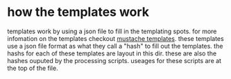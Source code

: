 # how the templates work

templates work by using a json file to fill in the templating spots. for more infomation on the templates checkout [mustache templates](https://mustache.github.io/). these templates use a json file format as what they call a "hash" to fill out the templates. the hashs for each of these templates are layout in this dir. these are also the hashes ouputed by the processing scripts. useages for these scripts are at the top of the file.